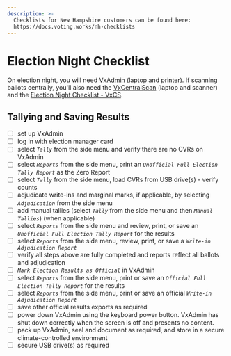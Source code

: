 ```yaml
---
description: >-
  Checklists for New Hampshire customers can be found here:
  https://docs.voting.works/nh-checklists
---
```


# Election Night Checklist

On election night, you will need [VxAdmin](../vxadmin-system-setup/vxadmin-hardware-setup.md) (laptop and printer). If scanning ballots centrally, you'll also need the [VxCentralScan](../vxcentralscan/vxcentralscan-hardware-setup.md) (laptop and scanner) and the [Election Night Checklist - VxCS](../vxcentralscan/election-night-checklist-vxcentralscan.md).

## Tallying and Saving Results

* [ ] set up VxAdmin
* [ ] log in with election manager card
* [ ] select _`Tally`_ from the side menu and verify there are no CVRs on VxAdmin&#x20;
* [ ] select _`Reports`_ from the side menu, print an _`Unofficial Full Election Tally Report`_ as the Zero Report
* [ ] select _`Tally`_ from the side menu, load CVRs from USB drive(s) - verify counts
* [ ] adjudicate write-ins and marginal marks, if applicable, by selecting _`Adjudication`_ from the side menu
* [ ] add manual tallies (select _`Tally`_ from the side menu and then _`Manual Tallies`_) (when applicable)
* [ ] select _`Reports`_ from the side menu and review, print, or save an _`Unofficial Full Election Tally Report`_ for the results&#x20;
* [ ] select _`Reports`_ from the side menu, review, print, or save a _`Write-in Adjudication Report`_
* [ ] verify all steps above are fully completed and reports reflect all ballots and adjudication
* [ ] _`Mark Election Results as Official`_ in VxAdmin
* [ ] select _`Reports`_ from the side menu, print or save an _`Official Full Election Tally Report`_ for the results&#x20;
* [ ] select _`Reports`_ from the side menu, print or save an official _`Write-in Adjudication Report`_
* [ ] save other official results exports as required
* [ ] power down VxAdmin using the keyboard power button. VxAdmin has shut down correctly when the screen is off and presents no content.
* [ ] pack up VxAdmin, seal and document as required, and store in a secure climate-controlled environment
* [ ] secure USB drive(s) as required
